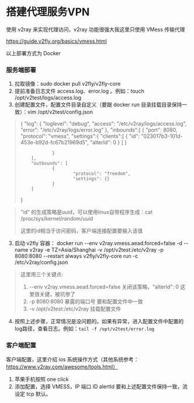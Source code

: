 # 搭建代理服务VPN

使用 v2ray 来实现代理访问，v2ray 功能很强大我这里只使用 VMess 传输代理

https://guide.v2fly.org/basics/vmess.html

以上部署方式为 Docker

### 服务端部署

1. 拉取镜像：sudo docker pull v2fly/v2fly-core
2. 提前准备日志文件 access.log、error.log 。例如：touch /opt/v2test/logs/access.log
3. 创建配置文件，配置文件目录自定义（要跟 docker run 目录挂载目录保持一致）：vim /opt/v2test/config.json

> {
>         "log": {
>                                 "loglevel": "debug",
>                                                 "access": "/etc/v2ray/logs/access.log",
>                                                                 "error": "/etc/v2ray/logs/error.log"
>                                                                         },
>         "inbounds":[
>                 {
>                         "port": 8080,
>                         "protocol": "vmess",
>                         "settings":{
>                                 "clients":[
>                                         {
>                                         "id": "023017b3-101d-453e-b92d-fc67b21969d5",
>                                         "alterId": 0
>                                         }
>                                 ]
>                         }
>
>                 }
>         ],
>         "outbounds": [
>                 {
>                         "protocol": "freedom",
>                         "settings": {}
>                 }
>         ]
>
> }

> "id" 的生成策略是uuid，可以使用linux自带程序生成：cat /proc/sys/kernel/random/uuid
>
> 这里的id相当于访问密码，客户端连接配置要输入该值

3. 启动 v2fly 容器： docker run --env v2ray.vmess.aead.forced=false  -d --name v2ray -e TZ=Asia/Shanghai -v /opt/v2test:/etc/v2ray -p 8080:8080 --restart always v2fly/v2fly-core run -c /etc/v2ray/config.json

> 这里用三个关键点: 
>
> 1. --env v2ray.vmess.aead.forced=false  关闭该策略，"alterId": 0 这里很关键，被坑惨了
> 2. -p 8080:8080 暴露的端口号 要和配置文件中一致
> 3. -v /opt/v2test:/etc/v2ray 挂载配置文件

4. 按照上述步骤，正常情况是没问题的。如果有异常，进入配置文件中配置的log路径，查看日志。例如：`tail -f /opt/v2test/error.log`

### 客户端配置

客户端配置，这里介绍 ios 系统操作方式（其他系统参考：https://www.v2ray.com/awesome/tools.html）

1. 苹果手机按照 one click
2. 添加配置，选择 VMESS，IP 端口 ID alertId 要和上述配置文件保持一致，流设定 tcp 默认。

